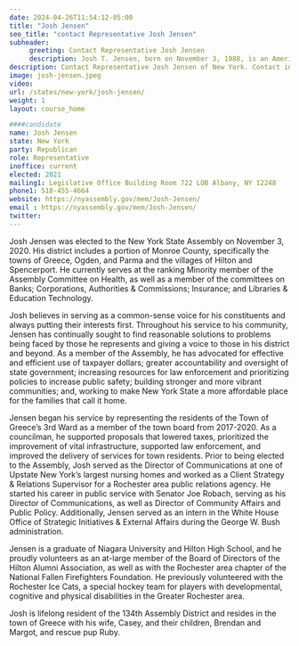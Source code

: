 ```yaml
---
date: 2024-04-26T11:54:12-05:00
title: "Josh Jensen"
seo_title: "contact Representative Josh Jensen"
subheader:
     greeting: Contact Representative Josh Jensen
     description: Josh T. Jensen, born on November 3, 1988, is an American politician serving as a member of the New York State Assembly from the 134th district. He was elected in November 2020 and assumed office on January 6, 2021.
description: Contact Representative Josh Jensen of New York. Contact information for Josh Jensen includes email address, phone number, and mailing address.
image: josh-jensen.jpeg
video:
url: /states/new-york/josh-jensen/
weight: 1
layout: course_home

####candidate
name: Josh Jensen
state: New York
party: Republican
role: Representative
inoffice: current
elected: 2021
mailing1: Legislative Office Building Room 722 LOB Albany, NY 12248
phone1: 518-455-4664
website: https://nyassembly.gov/mem/Josh-Jensen/
email : https://nyassembly.gov/mem/Josh-Jensen/
twitter:
---
```


Josh Jensen was elected to the New York State Assembly on November 3, 2020. His district includes a portion of Monroe County, specifically the towns of Greece, Ogden, and Parma and the villages of Hilton and Spencerport. He currently serves at the ranking Minority member of the Assembly Committee on Health, as well as a member of the committees on Banks; Corporations, Authorities & Commissions; Insurance; and Libraries & Education Technology.

Josh believes in serving as a common-sense voice for his constituents and always putting their interests first. Throughout his service to his community, Jensen has continually sought to find reasonable solutions to problems being faced by those he represents and giving a voice to those in his district and beyond. As a member of the Assembly, he has advocated for effective and efficient use of taxpayer dollars; greater accountability and oversight of state government; increasing resources for law enforcement and prioritizing policies to increase public safety; building stronger and more vibrant communities; and, working to make New York State a more affordable place for the families that call it home.

Jensen began his service by representing the residents of the Town of Greece’s 3rd Ward as a member of the town board from 2017-2020. As a councilman, he supported proposals that lowered taxes, prioritized the improvement of vital infrastructure, supported law enforcement, and improved the delivery of services for town residents. Prior to being elected to the Assembly, Josh served as the Director of Communications at one of Upstate New York’s largest nursing homes and worked as a Client Strategy & Relations Supervisor for a Rochester area public relations agency. He started his career in public service with Senator Joe Robach, serving as his Director of Communications, as well as Director of Community Affairs and Public Policy. Additionally, Jensen served as an intern in the White House Office of Strategic Initiatives & External Affairs during the George W. Bush administration.

Jensen is a graduate of Niagara University and Hilton High School, and he proudly volunteers as an at-large member of the Board of Directors of the Hilton Alumni Association, as well as with the Rochester area chapter of the National Fallen Firefighters Foundation. He previously volunteered with the Rochester Ice Cats, a special hockey team for players with developmental, cognitive and physical disabilities in the Greater Rochester area.

Josh is lifelong resident of the 134th Assembly District and resides in the town of Greece with his wife, Casey, and their children, Brendan and Margot, and rescue pup Ruby.
